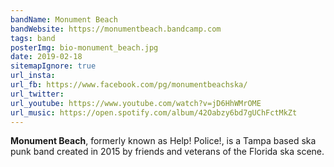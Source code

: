 ```yaml
---
bandName: Monument Beach
bandWebsite: https://monumentbeach.bandcamp.com
tags: band
posterImg: bio-monument_beach.jpg
date: 2019-02-18
sitemapIgnore: true
url_insta: 
url_fb: https://www.facebook.com/pg/monumentbeachska/
url_twitter:
url_youtube: https://www.youtube.com/watch?v=jD6HhWMrOME
url_music: https://open.spotify.com/album/42Oabzy6bd7gUChFctMkZt
---
```

**Monument Beach**, formerly known as Help! Police!, is a Tampa based ska punk band created in 2015 by friends and veterans of the Florida ska scene.
